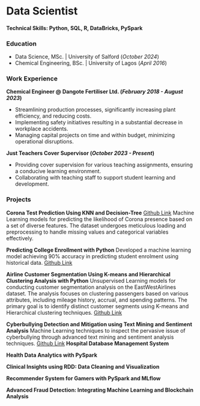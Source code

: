 # Data Scientist 
#### Technical Skills: Python, SQL, R, DataBricks, PySpark
### Education
- Data Science, MSc. | University of Salford (_October 2024_)
- Chemical Engineering, BSc. | University of Lagos (_April 2016_)

### Work Experience
**Chemical Engineer @ Dangote Fertiliser Ltd. (_February 2018 - August 2023_)**
- Streamlining production processes, significantly increasing plant efficiency, and reducing costs.
- Implementing safety initiatives resulting in a substantial decrease in workplace accidents.
- Managing capital projects on time and within budget, minimizing operational disruptions.

**Just Teachers Cover Supervisor (_October 2023 - Present_)**
- Providing cover supervision for various teaching assignments, ensuring a conducive learning environment.
- Collaborating with teaching staff to support student learning and development.

### Projects
**Corona Test Prediction Using KNN and Decision-Tree**
[Github Link](https://github.com/Carsell/Corona-Test-Prediction-Using-KNN-and-Decision-Tree)
Machine Learning models for predicting the likelihood of Corona presence based on a set of diverse features. The dataset undergoes meticulous loading and preprocessing to handle missing values and categorical variables effectively.

**Predicting College Enrollment with Python**
Developed a machine learning model achieving 90% accuracy in predicting student enrolment using historical data.
[Github Link](https://github.com/Carsell/Predicting-College-Enrollment-with-Python)

**Airline Customer Segmentation Using K-means and Hierarchical Clustering Analysis with Python**
Unsupervised Learning models for conducting customer segmentation analysis on the EastWestAirlines dataset. The analysis focuses on clustering passengers based on various attributes, including mileage history, accrual, and spending patterns. The primary goal is to identify distinct customer segments using K-means and Hierarchical clustering techniques.
[Github Link](https://github.com/Carsell/Airline-Customer-Segmentation-Using-K-means-Hierarchical-Clustering-Analysis-with-Python)

**Cyberbullying Detection and Mitigation using Text Mining and Sentiment Analysis**
Machine Learning techniques to inspect the pervasive issue of cyberbullying through advanced text mining and sentiment analysis techniques.
[Github Link](https://github.com/Carsell/Cyberbullying-Detection-and-Mitigation-using-Text-Mining-and-Sentiment-Analysis)
**Hospital Database Management System**

**Health Data Analytics with PySpark**

**Clinical Insights using RDD: Data Cleaning and Visualization**

**Recommender System for Gamers with PySpark and MLflow**

**Advanced Fraud Detection: Integrating Machine Learning and Blockchain Analysis**
